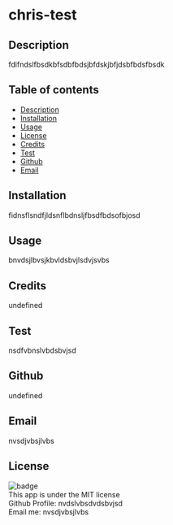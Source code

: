 
# chris-test

## Description

fdifndslfbsdkbfsdbfbdsjbfdskjbfjdsbfbdsfbsdk

## Table of contents

- [Description](#Description)
- [Installation](#Installation)
- [Usage](#Usage)
- [License](#License)
- [Credits](#Credits)
- [Test](#Test)
- [Github](#Github)
- [Email](#Email)

## Installation

fidnsflsndfjldsnflbdnsljfbsdfbdsofbjosd

## Usage

bnvdsjlbvsjkbvldsbvjlsdvjsvbs

## Credits

undefined

## Test

nsdfvbnslvbdsbvjsd

## Github

undefined

## Email

nvsdjvbsjlvbs

## License

![badge](https://img.shields.io/badge/license-MIT-green)
<br>
This app is under the MIT license
<br>
Github Profile: nvdslvbsdvdsbvjsd
<br>
Email me: nvsdjvbsjlvbs
<br>
    